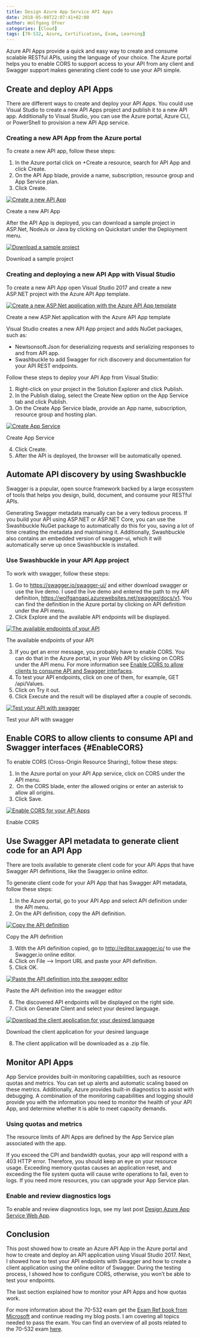 ```yaml
---
title: Design Azure App Service API Apps
date: 2018-05-08T22:07:41+02:00
author: Wolfgang Ofner
categories: [Cloud]
tags: [70-532, Azure, Certification, Exam, Learning]
---
```

Azure API Apps provide a quick and easy way to create and consume scalable RESTful APIs, using the language of your choice. The Azure portal helps you to enable CORS to support access to your API from any client and Swagger support makes generating client code to use your API simple.

## Create and deploy API Apps

There are different ways to create and deploy your API Apps. You could use Visual Studio to create a new API Apps project and publish it to a new API app. Additionally to Visual Studio, you can use the Azure portal, Azure CLI, or PowerShell to provision a new API App service.

### Creating a new API App from the Azure portal

To create a new API app, follow these steps:

  1. In the Azure portal click on +Create a resource, search for API App and click Create.
  2. On the API App blade, provide a name, subscription, resource group and App Service plan.
  3. Click Create.

<div class="col-12 col-sm-10 aligncenter">
  <a href="/assets/img/posts/2018/05/Create-a-new-API-App.jpg"><img loading="lazy" src="/assets/img/posts/2018/05/Create-a-new-API-App.jpg" alt="Create a new API App" /></a>
  
  <p>
    Create a new API App
  </p>
</div>

After the API App is deployed, you can download a sample project in ASP.Net, NodeJs or Java by clicking on Quickstart under the Deployment menu.

<div class="col-12 col-sm-10 aligncenter">
  <a href="/assets/img/posts/2018/05/Download-a-sample-project.jpg"><img loading="lazy" src="/assets/img/posts/2018/05/Download-a-sample-project.jpg" alt="Download a sample project" /></a>
  
  <p>
    Download a sample project
  </p>
</div>

### Creating and deploying a new API App with Visual Studio

To create a new API App open Visual Studio 2017 and create a new ASP.NET project with the Azure API App template.

<div class="col-12 col-sm-10 aligncenter">
  <a href="/assets/img/posts/2018/05/Create-a-new-ASP.Net-application-with-the-Azure-API-App-template.jpg"><img loading="lazy" src="/assets/img/posts/2018/05/Create-a-new-ASP.Net-application-with-the-Azure-API-App-template.jpg" alt="Create a new ASP.Net application with the Azure API App template" /></a>
  
  <p>
    Create a new ASP.Net application with the Azure API App template
  </p>
</div>

Visual Studio creates a new API App project and adds NuGet packages, such as:

  * Newtsonsoft.Json for deserializing requests and serializing responses to and from API app.
  * Swashbuckle to add Swagger for rich discovery and documentation for your API REST endpoints.

Follow these steps to deploy your API App from Visual Studio:

<li style="list-style-type: none;">
  <ol>
    <li>
      Right-click on your project in the Solution Explorer and click Publish.
    </li>
    <li>
      In the Publish dialog, select the Create New option on the App Service tab and click Publish.
    </li>
    <li>
      On the Create App Service blade, provide an App name, subscription, resource group and hosting plan.
    </li>
  </ol>
</li>

<div class="col-12 col-sm-10 aligncenter">
  <a href="/assets/img/posts/2018/05/Create-App-Service.jpg"><img loading="lazy" src="/assets/img/posts/2018/05/Create-App-Service.jpg" alt="Create App Service" /></a>
  
  <p>
    Create App Service
  </p>
</div>

<ol start="4">
  <li>
    Click Create.
  </li>
  <li>
    After the API is deployed, the browser will be automatically opened.
  </li>
</ol>

## Automate API discovery by using Swashbuckle

Swagger is a popular, open source framework backed by a large ecosystem of tools that helps you design, build, document, and consume your RESTful APIs.

Generating Swagger metadata manually can be a very tedious process. If you build your API using ASP.NET or ASP.NET Core, you can use the Swashbuckle NuGet package to automatically do this for you, saving a lot of time creating the metadata and maintaining it. Additionally, Swashbuckle also contains an embedded version of swagger-ui, which it will automatically serve up once Swashbuckle is installed.

### Use Swashbuckle in your API App project

To work with swagger, follow these steps:

  1. Go to <a href="https://swagger.io/swagger-ui/" target="_blank" rel="noopener">https://swagger.io/swagger-ui/</a> and either download swagger or use the live demo. I used the live demo and entered the path to my API definition, https://wolfgangapi.azurewebsites.net/swagger/docs/v1. You can find the definition in the Azure portal by clicking on API definition under the API menu.
  2. Click Explore and the available API endpoints will be displayed.

<div class="col-12 col-sm-10 aligncenter">
  <a href="/assets/img/posts/2018/05/The-available-endpoints-of-your-API.jpg"><img loading="lazy" src="/assets/img/posts/2018/05/The-available-endpoints-of-your-API.jpg" alt="The available endpoints of your API" /></a>
  
  <p>
    The available endpoints of your API
  </p>
</div>

<ol start="3">
  <li>
    If you get an error message, you probably have to enable CORS. You can do that in the Azure portal, in your Web API by clicking on CORS under the API menu. For more information see <a href="#EnableCORS">Enable CORS to allow clients to consume API and Swagger interfaces</a>.
  </li>
  <li>
    To test your API endpoints, click on one of them, for example, GET /api/Values.
  </li>
  <li>
    Click on Try it out.
  </li>
  <li>
    Click Execute and the result will be displayed after a couple of seconds.
  </li>
</ol>

<div class="col-12 col-sm-10 aligncenter">
  <a href="/assets/img/posts/2018/05/Test-your-API-with-swagger.jpg"><img loading="lazy" src="/assets/img/posts/2018/05/Test-your-API-with-swagger.jpg" alt="Test your API with swagger" /></a>
  
  <p>
    Test your API with swagger
  </p>
</div>

## Enable CORS to allow clients to consume API and Swagger interfaces {#EnableCORS}

To enable CORS (Cross-Origin Resource Sharing), follow these steps:

  1. In the Azure portal on your API App service, click on CORS under the API menu.
  2.  On the CORS blade, enter the allowed origins or enter an asterisk to allow all origins.
  3. Click Save.

<div class="col-12 col-sm-10 aligncenter">
  <a href="/assets/img/posts/2018/05/Enable-CORS.jpg"><img loading="lazy" src="/assets/img/posts/2018/05/Enable-CORS.jpg" alt="Enable CORS for your API Apps" /></a>
  
  <p>
    Enable CORS
  </p>
</div>

## Use Swagger API metadata to generate client code for an API App

There are tools available to generate client code for your API Apps that have Swagger API definitions, like the Swagger.io online editor.

To generate client code for your API App that has Swagger API metadata, follow these steps:

  1. In the Azure portal, go to your API App and select API definition under the API menu.
  2. On the API definition, copy the API definition.

<div class="col-12 col-sm-10 aligncenter">
  <a href="/assets/img/posts/2018/05/Copy-the-API-definition.jpg"><img loading="lazy" src="/assets/img/posts/2018/05/Copy-the-API-definition.jpg" alt="Copy the API definition" /></a>
  
  <p>
    Copy the API definition
  </p>
</div>

<ol start="3">
  <li>
    With the API definition copied, go to <a href="http://editor.swagger.io/" target="_blank" rel="noopener">http://editor.swagger.io/</a> to use the Swagger.io online editor.
  </li>
  <li>
    Click on File &#8211;> Import URL and paste your API definition.
  </li>
  <li>
    Click OK.
  </li>
</ol>

<div class="col-12 col-sm-10 aligncenter">
  <a href="/assets/img/posts/2018/05/Paste-the-API-definition-into-the-swagger-editor.jpg"><img loading="lazy" src="/assets/img/posts/2018/05/Paste-the-API-definition-into-the-swagger-editor.jpg" alt="Paste the API definition into the swagger editor" /></a>
  
  <p>
    Paste the API definition into the swagger editor
  </p>
</div>

<ol start="6">
  <li>
    The discovered API endpoints will be displayed on the right side.
  </li>
  <li>
    Click on Generate Client and select your desired language.
  </li>
</ol>

<div class="col-12 col-sm-10 aligncenter">
  <a href="/assets/img/posts/2018/05/Download-the-client-application-for-your-desired-language.jpg"><img loading="lazy" src="/assets/img/posts/2018/05/Download-the-client-application-for-your-desired-language.jpg" alt="Download the client application for your desired language" /></a>
  
  <p>
    Download the client application for your desired language
  </p>
</div>

<ol start="8">
  <li>
    The client application will be downloaded as a .zip file.
  </li>
</ol>

## Monitor API Apps

App Service provides built-in monitoring capabilities, such as resource quotas and metrics. You can set up alerts and automatic scaling based on these metrics. Additionally, Azure provides built-in diagnostics to assist with debugging. A combination of the monitoring capabilities and logging should provide you with the information you need to monitor the health of your API App, and determine whether it is able to meet capacity demands.

### Using quotas and metrics

The resource limits of API Apps are defined by the App Service plan associated with the app.

If you exceed the CPI and bandwidth quotas, your app will respond with a 403 HTTP error. Therefore, you should keep an eye on your resource usage. Exceeding memory quotas causes an application reset, and exceeding the file system quota will cause write operations to fail, even to logs. If you need more resources, you can upgrade your App Service plan.

### Enable and review diagnostics logs

To enable and review diagnostics logs, see my last post <a href="/design-azure-app-service-web-app/#ImplementDiagnostics" target="_blank" rel="noopener">Design Azure App Service Web App</a>.

## Conclusion

This post showed how to create an Azure API App in the Azure portal and how to create and deploy an API application using Visual Studio 2017. Next, I showed how to test your API endpoints with Swagger and how to create a client application using the online editor of Swagger. During the testing process, I showed how to configure CORS, otherwise, you won&#8217;t be able to test your endpoints.

The last section explained how to monitor your API Apps and how quotas work.

For more information about the 70-532 exam get the <a href="http://amzn.to/2EWNWMF" target="_blank" rel="noopener">Exam Ref book from Microsoft</a> and continue reading my blog posts. I am covering all topics needed to pass the exam. You can find an overview of all posts related to the 70-532 exam <a href="/prepared-for-the-70-532-exam/" target="_blank" rel="noopener">here</a>.